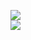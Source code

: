 [![](https://img.shields.io/badge/Made%20With-Github%20Spray-lightgrey.svg?style=for-the-badge&logo=github)](https://github.com/Annihil/github-spray#6183)  
[![](https://i.imgur.com/2DrTn0Z.gif)](https://github.com/Annihil/github-spray)